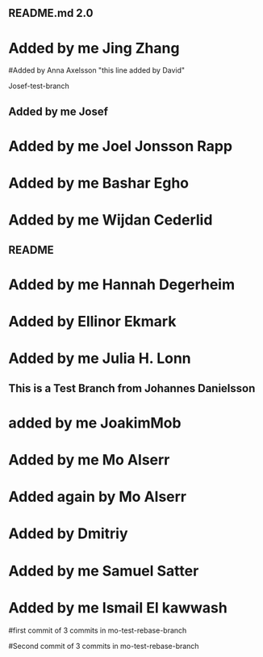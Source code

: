
## README.md 2.0
# Added by me Jing Zhang 
#Added by Anna Axelsson
"this line added by David"

Josef-test-branch

## Added by me Josef

# Added by me Joel Jonsson Rapp
# Added by me Bashar Egho


# Added by me Wijdan Cederlid

## README

# Added by me Hannah Degerheim

# Added by Ellinor Ekmark
# Added by me Julia H. Lonn
## This is a Test Branch from Johannes Danielsson
# added by me JoakimMob

# Added by me Mo Alserr
# Added again by Mo Alserr

# Added by Dmitriy

# Added by me Samuel Satter

# Added by me Ismail El kawwash

#first commit of 3 commits in mo-test-rebase-branch

#Second commit of 3 commits in mo-test-rebase-branch

